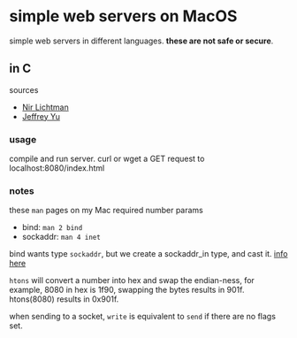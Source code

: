 # simple web servers on MacOS

simple web servers in different languages. **these are not safe or secure**.

## in C

sources

- [Nir Lichtman](https://www.youtube.com/watch?v=2HrYIl6GpYg)
- [Jeffrey Yu](https://dev.to/jeffreythecoder/how-i-built-a-simple-http-server-from-scratch-using-c-739)

### usage

compile and run server. curl or wget a GET request to localhost:8080/index.html

### notes

these `man` pages on my Mac required number params

- bind: `man 2 bind`
- sockaddr: `man 4 inet`

bind wants type `sockaddr`, but we create a sockaddr_in type, and cast it. [info here](https://stackoverflow.com/questions/21099041/why-do-we-cast-sockaddr-in-to-sockaddr-when-calling-bind)

`htons` will convert a number into hex and swap the endian-ness, for example, 8080 in hex is 1f90, swapping the bytes results in 901f. htons(8080) results in 0x901f.

when sending to a socket, `write` is equivalent to `send` if there are no flags set.
